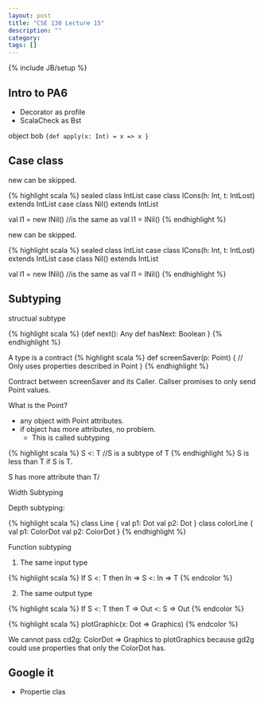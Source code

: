 ```yaml
---
layout: post
title: "CSE 130 Lecture 15"
description: ""
category: 
tags: []
---
```

{% include JB/setup %}

## Intro to PA6

   * Decorator as profile
   * ScalaCheck as Bst

object bob `{def apply(x: Int) = x => x }`

## Case class

new can be skipped.

{% highlight scala %}
sealed class IntList
case class ICons(h: Int, t: IntLost) extends IntList
case class Nil()		     extends IntList

val l1 = new INil()  //is the same as
val l1 = INil()
{% endhighlight %}

new can be skipped.


{% highlight scala %}
sealed class IntList
case class ICons(h: Int, t: IntLost) extends IntList
case class Nil()		     extends IntList

val l1 = new INil()  //is the same as
val l1 = INil()
{% endhighlight %}

## Subtyping

structual subtype 

{% highlight scala %}
{def next(): Any
 def hasNext: Boolean }
{% endhighlight %}

A type is a contract
{% highlight scala %}
def screenSaver(p: Point) {
  // Only uses properties described in Point
}
{% endhighlight %}

Contract between screenSaver and its Caller.
Callser promises to only send Point values.

What is the Point?

* any object with Point attributes.
* if object has more attributes, no problem.
   * This is called subtyping

{% highlight scala %}
S <: T  //S is a subtype of T
{% endhighlight %}
S is less than T if S is T.

S has more attribute than T/

Width Subtyping


Depth subtyping:

{% highlight scala %}
class Line
{
  val p1: Dot
  val p2: Dot
}
class colorLine
{
  val p1: ColorDot
  val p2: ColorDot
}
{% endhighlight %}

Function subtyping

1. The same input type

{% highlight scala %}
If S <: T then In => S <: In => T
{% endcolor %}

2. The same output type

{% highlight scala %}
If S <: T then T => Out <: S => Out
{% endcolor %}


{% highlight scala %}
plotGraphic(x: Dot => Graphics)
{% endcolor %}

We cannot pass cd2g: ColorDot => Graphics to plotGraphics because gd2g could use properties that only the ColorDot has.




## Google it

* Propertie clas
